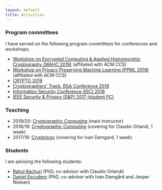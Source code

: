 ```yaml
---
layout: default
title: Activities
---
```


### Program committees

I have served on the following program committees for conferences and workshops.

- [Workshop on Encrypted Computing & Applied Homomorphic Cryptography (WAHC 2019)](https://www.sigsac.org/ccs/CCS2019/) (affiliated with ACM CCS)
- [Workshop on Privacy Preserving Machine Learning (PPML 2019)](https://www.sigsac.org/ccs/CCS2019/) (affiliated with ACM CCS)
- [CRYPTO 2019](https://crypto.iacr.org/2019/)
- [Cryptographers' Track, RSA Conference 2019](http://www.venus.dti.ne.jp/matsui/index.html)
- [Information Security Conference (ISC) 2018](http://isc2018.sccs.surrey.ac.uk/)
- [IEEE Security & Privacy (S&P) 2017 (student PC)](https://www.ieee-security.org/TC/SP2017/studentpc.html)

### Teaching

- 2019/20: [Cryptographic Computing](https://kursuskatalog.au.dk/en/course/91991/Cryptographic-Computing) (main instructor)
- 2018/19: [Cryptographic Computing](https://kursuskatalog.au.dk/en/course/82739/Cryptographic-Computing) (covering for Claudio Orlandi, 1 week)
- 2017/18: [Cryptology](https://kursuskatalog.au.dk/en/course/82738/Cryptology) (covering for Ivan Damgard, 1 week)

### Students

I am advising the following students:

- [Rahul Rachuri](https://rahulrachuri.github.io/) (PhD, co-advisor with Claudio Orlandi)
- [Daniel Escudero](https://deescuderoo.github.io/) (PhD, co-advisor with Ivan Damgård and Jesper Nielsen)

